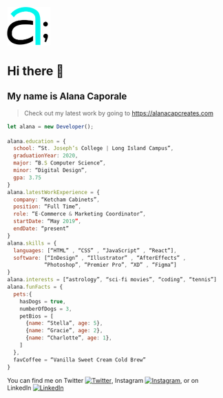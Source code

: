 
<img src="https://github.com/alanacapcreates/acc-portfolio/blob/main/img/ACC-small-lightmode.svg" width="100px">

# Hi there 👋

## My name is Alana Caporale
> Check out my latest work by going to https://alanacapcreates.com


```javascript
let alana = new Developer();

alana.education = {
  school: “St. Joseph’s College | Long Island Campus”,
  graduationYear: 2020,
  major: “B.S Computer Science”,
  minor: “Digital Design”,
  gpa: 3.75
}
alana.latestWorkExperience = {
  company: “Ketcham Cabinets”,
  position: “Full Time”,
  role: “E-Commerce & Marketing Coordinator”,
  startDate: “May 2019”,
  endDate: “present”
}
alana.skills = {
  languages: [“HTML” , “CSS” , “JavaScript” , “React”],
  software: [“InDesign” , “Illustrator” , “AfterEffects” ,
            “Photoshop”, “Premier Pro”, “XD” , “Figma”]
}
alana.interests = [“astrology”, “sci-fi movies”, “coding”, “tennis”]
alana.funFacts = {
  pets:{
    hasDogs = true,
    numberOfDogs = 3,
    petBios = [
      {name: “Stella”, age: 5},
      {name: “Gracie”, age: 2},
      {name: “Charlotte”, age: 1},
    ]
  },
  favCoffee = “Vanilla Sweet Cream Cold Brew”
}

```
You can find me on Twitter [![Twitter][1.2]][1], Instagram [![Instagram][3.2]][3], or on LinkedIn [![LinkedIn][2.2]][2]

<!-- Icons -->

[1.2]: https://abs.twimg.com/favicons/twitter.2.ico
[2.2]: https://static-exp1.licdn.com/sc/h/3loy7tajf3n0cho89wgg0fjre
[3.2]: https://instagram.com/static/images/ico/favicon.ico/36b3ee2d91ed.ico
<!-- Links to your social media accounts -->

[1]: https://twitter.com/alanacapcreates
[2]: https://www.linkedin.com/in/alanacaporale/
[3]: https://www.instagram.com/alanacap.creates/
